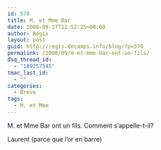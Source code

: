 ```yaml
---
id: 570
title: M. et Mme Bar
date: 2008-09-27T12:52:25+00:00
author: Régis
layout: post
guid: http://regis.decamps.info/blog/?p=570
permalink: /2008/09/m-et-mme-bar-ont-un-fils/
dsq_thread_id:
  - "189257545"
tmac_last_id:
  - ""
categories:
  - Brève
tags:
  - M. et Mme
---
```

M. et Mme Bar ont un fils. Comment s’appelle-t-il?
  
<!--more-->


  
Laurent (parce que l’or en barre)
